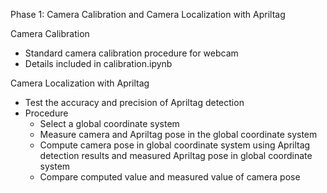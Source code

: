 Phase 1: Camera Calibration and Camera Localization with Apriltag

Camera Calibration
- Standard camera calibration procedure for webcam
- Details included in calibration.ipynb

Camera Localization with Apriltag
- Test the accuracy and precision of Apriltag detection
- Procedure
  - Select a global coordinate system
  - Measure camera and Apriltag pose in the global coordinate system
  - Compute camera pose in global coordinate system using Apriltag detection results and measured Apriltag pose in global coordinate system
  - Compare computed value and measured value of camera pose
